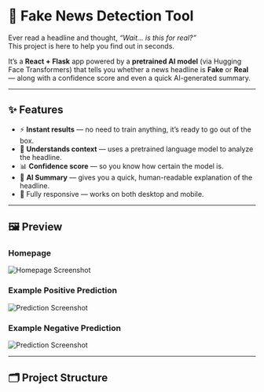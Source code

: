 # 📰 Fake News Detection Tool

Ever read a headline and thought, *“Wait… is this for real?”*  
This project is here to help you find out in seconds.  

It’s a **React + Flask** app powered by a **pretrained AI model** (via Hugging Face Transformers) that tells you whether a news headline is **Fake** or **Real** — along with a confidence score and even a quick AI-generated summary.

---

## ✨ Features
- ⚡ **Instant results** — no need to train anything, it’s ready to go out of the box.  
- 🧠 **Understands context** — uses a pretrained language model to analyze the headline.  
- 📊 **Confidence score** — so you know how certain the model is.  
- 📝 **AI Summary** — gives you a quick, human-readable explanation of the headline.  
- 📱 Fully responsive — works on both desktop and mobile.

---

## 🖼 Preview

### **Homepage**
![Homepage Screenshot](docs/homepage.png)

### **Example Positive Prediction**
![Prediction Screenshot](docs/result.png)

### **Example  Negative Prediction**
![Prediction Screenshot](docs/result.png)

---

## 🗂 Project Structure

